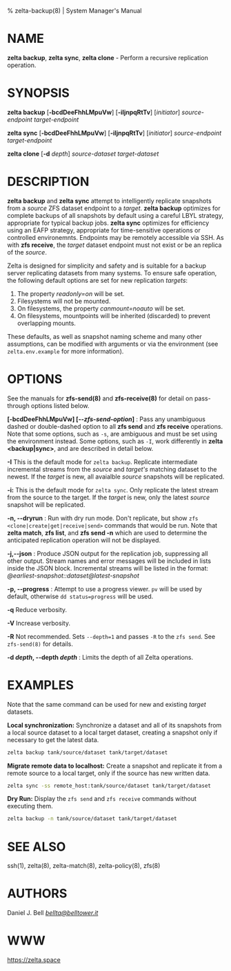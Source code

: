 % zelta-backup(8) | System Manager's Manual

# NAME

**zelta backup**, **zelta sync**, **zelta clone** - Perform a recursive replication operation.


# SYNOPSIS

**zelta backup** [**-bcdDeeFhhLMpuVw**] [**-iIjnpqRtTv**] [_initiator_] _source-endpoint_ _target-endpoint_

**zelta sync** [**-bcdDeeFhhLMpuVw**] [**-iIjnpqRtTv**] [_initiator_] _source-endpoint_ _target-endpoint_

**zelta clone** [**-d** _depth_] _source-dataset_ _target-dataset_
  

# DESCRIPTION
**zelta backup** and **zelta sync** attempt to intelligently replicate snapshots from a _source_ ZFS dataset endpoint to a _target_. **zelta backup** optimizes for complete backups of all snapshots by default using a careful LBYL strategy, appropriate for typical backup jobs. **zelta sync** optimizes for efficiency using an EAFP strategy, appropriate for time-sensitive operations or controlled environemnts. Endpoints may be remotely accessible via SSH. As with **zfs receive**, the _target_ dataset endpoint must not exist or be an replica of the _source_.

Zelta is designed for simplicity and safety and is suitable for a backup server replicating datasets from many systems. To ensure safe operation, the following default options are set for new replication _targets_:
1. The property _readonly=on_ will be set.
2. Filesystems will not be mounted.
3. On filesystems, the property _canmount=noauto_ will be set. 
4. On filesystems, mountpoints will be inherited (discarded) to prevent overlapping mounts.

These defaults, as well as snapshot naming scheme and many other assumptions, can be modified with arguments or via the environment (see `zelta.env.example` for more information).

# OPTIONS
See the manuals for **zfs-send(8)** and **zfs-receive(8)** for detail on pass-through options listed below.

**[-bcdDeeFhhLMpuVw] [_--zfs-send-option_]**
:    Pass any unambiguous dashed or double-dashed option to all **zfs send** and **zfs receive** operations. Note that some options, such as `-s`, are ambiguous and must be set using the environment instead. Some options, such as `-I`, work differently in **zelta <backup|sync>**, and are described in detail below.

**-I** This is the default mode for `zelta backup`. Replicate intermediate incremental streams from the _source_ and _target's_ matching dataset to the newest. If the _target_ is new, all avaialble _source_ snapshots will be replicated.

**-i:** This is the default mode for `zelta sync`. Only replicate the latest stream from the source to the target. If the _target_ is new, only the latest _source_ snapshot will be replicated.

**-n, --dryrun**
:    Run with dry run mode. Don't replicate, but show `zfs <clone|create|get|receive|send>` commands that would be run. Note that **zelta match**, **zfs list**, and **zfs send -n** which are used to determine the anticipated replication operation will not be displayed.

**-j,--json**
:    Produce JSON output for the replication job, suppressing all other output. Stream names and error messages will be included in lists inside the JSON block. Incremental streams will be listed in the format: *@earliest-snapshot::dataset@latest-snapshot*

**-p, --progress**
:    Attempt to use a progress viewer. `pv` will be used by default, otherwise `dd status=progress` will be used.

**-q**  Reduce verbosity.

**-V**  Increase verbosity.

**-R**  Not recommended. Sets `--depth=1` and passes `-R` to the `zfs send`. See `zfs-send(8)` for details.

**-d _depth_, --depth _depth_**
:    Limits the depth of all Zelta operations.

# EXAMPLES

Note that the same command can be used for new and existing _target_ datasets.

**Local synchronization:** Synchronize a dataset and all of its snapshots from a local source dataset to a local target dataset, creating a snapshot only if necessary to get the latest data.

```sh
zelta backup tank/source/dataset tank/target/dataset
```

**Migrate remote data to localhost:** Create a snapshot and replicate it from a remote source to a local target, only if the source has new written data.

```sh
zelta sync -ss remote_host:tank/source/dataset tank/target/dataset
```

**Dry Run:** Display the `zfs send` and `zfs receive` commands without executing them.

```sh
zelta backup -n tank/source/dataset tank/target/dataset
```

# SEE ALSO
ssh(1), zelta(8), zelta-match(8), zelta-policy(8), zfs(8)

# AUTHORS
Daniel J. Bell _<bellta@belltower.it>_

# WWW
https://zelta.space
